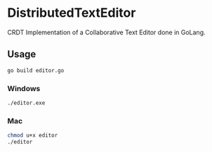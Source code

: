 # DistributedTextEditor

CRDT Implementation of a Collaborative Text Editor done in GoLang.

## Usage
```bash
go build editor.go
```
 
 ### Windows
 ```bash
./editor.exe
```

 ### Mac
 ```bash
chmod u+x editor
./editor
```
